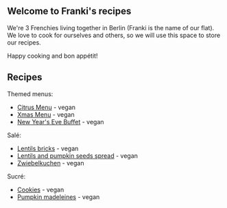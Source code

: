 ## Welcome to Franki's recipes

We're 3 Frenchies living together in Berlin (Franki is the name of our flat). We love to cook for ourselves and others, so we will use this space to store our recipes.

Happy cooking and bon appétit! 


## Recipes

Themed menus:
- [Citrus Menu](/citrus-menu.md) - vegan
- [Xmas Menu](/Xmas-menu.md) - vegan
- [New Year's Eve Buffet](/NYE-2017.md) - vegan

Salé:
- [Lentils bricks](/lentils-briks.md) - vegan
- [Lentils and pumpkin seeds spread](/lentils-spread.md) - vegan
- [Zwiebelkuchen](/zwiebelkuchen.md) - vegan

Sucré:
- [Cookies](/cookies.md) - vegan
- [Pumpkin madeleines](/pumpkin-madeleines.md) - vegan

